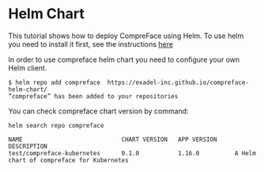 # Helm Chart
This tutorial shows how to deploy CompreFace using Helm. To use helm you need to install it first, see the instructions [here](https://helm.sh/docs/intro/install/)

In order to use compreface helm chart you need to configure your own Helm client.

```commandline
$ helm repo add compreface  https://exadel-inc.github.io/compreface-helm-chart/
“compreface” has been added to your repositories
```

You can check compreface chart version by command:
```commandline
helm search repo compreface

NAME                            CHART VERSION   APP VERSION     DESCRIPTION                              
test/compreface-kubernetes      0.1.0           1.16.0          A Helm chart of compreface for Kubernetes
```
